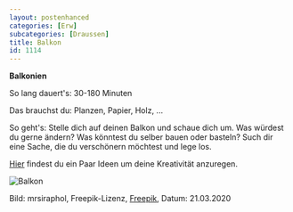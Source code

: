 ```yaml
---
layout: postenhanced
categories: [Erw]
subcategories: [Draussen]
title: Balkon
id: 1114
---
```

**Balkonien**

So lang dauert's: 30-180 Minuten

Das brauchst du: Planzen, Papier, Holz, ...

So geht's: Stelle dich auf deinen Balkon und schaue dich um. Was würdest du gerne ändern? Was könntest du selber bauen oder basteln? Such dir eine Sache, die du verschönern möchtest und lege los.

[Hier](https://www.solebich.de/wohnmagazin/diynstag-16-kreativ-ideen-f%C3%BCr-balkon-und-terrasse/3778855) findest du ein Paar Ideen um deine Kreativität anzuregen.

![Balkon](https://image.freepik.com/fotos-kostenlos/stuhl-mit-einem-holztisch-bei-sonnenaufgang_1203-2110.jpg)

Bild: mrsiraphol, Freepik-Lizenz, [Freepik](https://de.freepik.com/fotos-kostenlos/stuhl-mit-einem-holztisch-bei-sonnenaufgang_975726.htm#page=2&query=balkon&position=19), Datum: 21.03.2020

